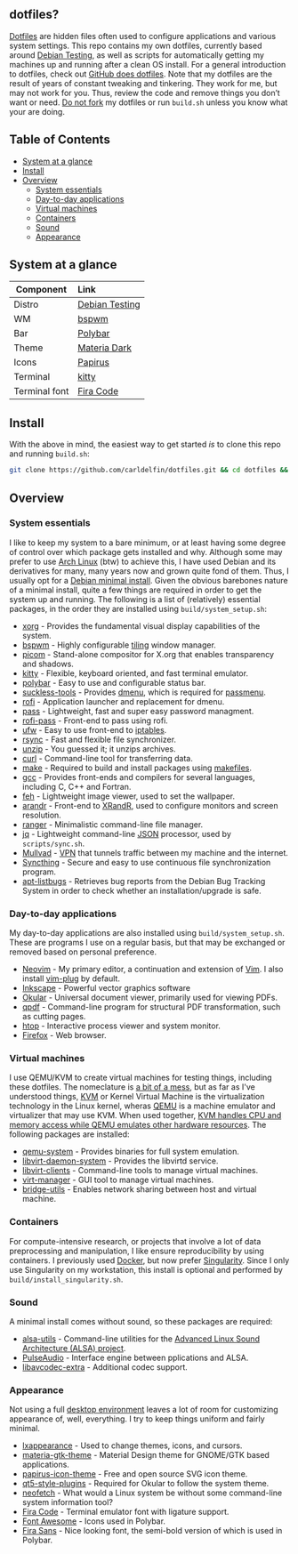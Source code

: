 ## dotfiles?

[Dotfiles](https://en.wikipedia.org/wiki/Hidden_file_and_hidden_directory#Unix_and_Unix-like_environments) are hidden files often used to configure applications and various system settings. This repo contains my own dotfiles, currently based around [Debian Testing](https://wiki.debian.org/DebianTesting), as well as scripts for automatically getting my machines up and running after a clean OS install. For a general introduction to dotfiles, check out [GitHub does dotfiles](https://dotfiles.github.io/). Note that my dotfiles are the result of years of constant tweaking and tinkering. They work for me, but may not work for you. Thus, review the code and remove things you don’t want or need. [Do not fork](https://www.anishathalye.com/2014/08/03/managing-your-dotfiles/) my dotfiles or run `build.sh` unless you know what your are doing.

## Table of Contents

* [System at a glance](#system_at_a_glance)
* [Install](#install)
* [Overview](#overview)
    * [System essentials](#system_essentials)
    * [Day-to-day applications](#day_to_day_applications)
    * [Virtual machines](#virtual_machines)
    * [Containers](#containers)
    * [Sound](#sound)
    * [Appearance](#appearance)

## System at a glance <a name = "system_at_a_glance"></a>

| Component           | Link                                            |
| --------------------| :-----------------------------------------------|
| Distro              | [Debian Testing](https://wiki.debian.org/DebianTesting)|
| WM                  | [bspwm](https://github.com/baskerville/bspwm)|
| Bar                 | [Polybar](https://github.com/polybar/polybar)|
| Theme               | [Materia Dark](https://github.com/nana-4/materia-theme)|
| Icons               | [Papirus](https://github.com/PapirusDevelopmentTeam/papirus-icon-theme)|
| Terminal            | [kitty](https://sw.kovidgoyal.net/kitty/)|
| Terminal font       | [Fira Code](https://github.com/tonsky/FiraCode)|

## Install <a name = "install"></a>

With the above in mind, the easiest way to get started *is* to clone this repo and running `build.sh`:

```bash
git clone https://github.com/carldelfin/dotfiles.git && cd dotfiles && bash build.sh
```

## Overview <a name = "overview"></a>

### System essentials <a name = "system_essentials"></a>

I like to keep my system to a bare minimum, or at least having some degree of control over which package gets installed and why. Although some may prefer to use [Arch Linux](https://archlinux.org/) (btw) to achieve this, I have used Debian and its derivatives for many, many years now and grown quite fond of them. Thus, I usually opt for a [Debian minimal install](https://www.debian.org/CD/netinst/). Given the obvious barebones nature of a minimal install, quite a few things are required in order to get the system up and running. The following is a list of (relatively) essential packages, in the order they are installed using `build/system_setup.sh`:

* [xorg](https://www.x.org/wiki/) - Provides the fundamental visual display capabilities of the system.
* [bspwm](https://github.com/baskerville/bspwm) - Highly configurable [tiling](https://en.wikipedia.org/wiki/Tiling_window_manager) window manager.
* [picom](https://github.com/yshui/picom) - Stand-alone compositor for X.org that enables transparency and shadows.
* [kitty](https://sw.kovidgoyal.net/kitty/) - Flexible, keyboard oriented, and fast terminal emulator.
* [polybar](https://github.com/polybar/polybar) - Easy to use and configurable status bar.
* [suckless-tools](https://tools.suckless.org/) - Provides [dmenu](https://tools.suckless.org/dmenu/), which is required for [passmenu](https://git.zx2c4.com/password-store/tree/contrib/dmenu/passmenu).
* [rofi](https://github.com/davatorium/rofi) - Application launcher and replacement for dmenu.
* [pass](https://www.passwordstore.org/) - Lightweight, fast and super easy password managment. 
* [rofi-pass](https://github.com/carnager/rofi-pass) - Front-end to pass using rofi.
* [ufw](https://wiki.ubuntu.com/UncomplicatedFirewall) - Easy to use front-end to [iptables](https://linux.die.net/man/8/iptables).
* [rsync](https://linux.die.net/man/1/rsync) - Fast and flexible file synchronizer.
* [unzip](https://linux.die.net/man/1/unzip) - You guessed it; it unzips archives.
* [curl](https://curl.se/) - Command-line tool for transferring data.
* [make](https://www.gnu.org/software/make/) - Required to build and install packages using [makefiles](https://www.gnu.org/software/make/manual/make.html#Introduction).
* [gcc](https://gcc.gnu.org/) - Provides front-ends and compilers for several languages, including C, C++ and Fortran.
* [feh](https://feh.finalrewind.org/) - Lightweight image viewer, used to set the wallpaper.
* [arandr](https://christian.amsuess.com/tools/arandr/) - Front-end to [XRandR](https://www.x.org/wiki/Projects/XRandR/), used to configure monitors and screen resolution.
* [ranger](https://github.com/ranger/ranger) - Minimalistic command-line file manager.
* [jq](https://stedolan.github.io/jq/) - Lightweight command-line [JSON](https://en.wikipedia.org/wiki/JSON) processor, used by `scripts/sync.sh`.
* [Mullvad](https://mullvad.net/sv/) - [VPN](https://en.wikipedia.org/wiki/Virtual_private_network) that tunnels traffic between my machine and the internet.
* [Syncthing](https://syncthing.net/) - Secure and easy to use continuous file synchronization program.
* [apt-listbugs](https://manpages.debian.org/testing/apt-listbugs/apt-listbugs.1.en.html) - Retrieves bug reports from the Debian Bug Tracking System in order to check whether an installation/upgrade is safe. 

### Day-to-day applications <a name = "day_to_day_applications"></a>

My day-to-day applications are also installed using `build/system_setup.sh`. These are programs I use on a regular basis, but that may be exchanged or removed based on personal preference.

* [Neovim](https://neovim.io/) - My primary editor, a continuation and extension of [Vim](https://www.vim.org/). I also install [vim-plug](https://github.com/junegunn/vim-plug) by default. 
* [Inkscape](https://inkscape.org/) - Powerful vector graphics software
* [Okular](https://okular.kde.org/) - Universal document viewer, primarily used for viewing PDFs.
* [qpdf](https://github.com/qpdf/qpdf) - Command-line program for structural PDF transformation, such as cutting pages.
* [htop](https://htop.dev/) - Interactive process viewer and system monitor.
* [Firefox](https://www.mozilla.org/en-US/) - Web browser.

### Virtual machines <a name = "virtual_machines"></a>

I use QEMU/KVM to create virtual machines for testing things, including these dotfiles. The nomeclature is [a bit of a mess](https://serverfault.com/a/391932), but as far as I've understood things, [KVM](https://www.linux-kvm.org/page/Main_Page) or Kernel Virtual Machine is the virtualization technology in the Linux kernel, wheras [QEMU](https://www.qemu.org/) is a machine emulator and virtualizer that may use KVM. When used together, [KVM handles CPU and memory access while QEMU emulates other hardware resources](https://serverfault.com/a/208694). The following packages are installed:

* [qemu-system](https://packages.debian.org/bullseye/qemu-system) - Provides binaries for full system emulation.
* [libvirt-daemon-system](https://wiki.debian.org/libvirt) - Provides the libvirtd service.
* [libvirt-clients](https://wiki.debian.org/libvirt) - Command-line tools to manage virtual machines.
* [virt-manager](https://wiki.debian.org/libvirt) - GUI tool to manage virtual machines.
* [bridge-utils](https://wiki.debian.org/BridgeNetworkConnections) - Enables network sharing between host and virtual machine.

### Containers <a name = "containers"></a>

For compute-intensive research, or projects that involve a lot of data preprocessing and manipulation, I like ensure reproducibility by using containers. I previously used [Docker](https://www.docker.com/), but now prefer [Singularity](https://sylabs.io/singularity/). Since I only use Singularity on my workstation, this install is optional and performed by `build/install_singularity.sh`.

### Sound <a name = "sound"></a>

A minimal install comes without sound, so these packages are required:

* [alsa-utils](https://github.com/alsa-project/alsa-utils) - Command-line utilities for the [Advanced Linux Sound Architecture (ALSA) project](https://www.alsa-project.org/wiki/Main_Page).
* [PulseAudio](https://www.freedesktop.org/wiki/Software/PulseAudio/) - Interface engine between pplications and ALSA.
* [libavcodec-extra](https://packages.debian.org/buster/libavcodec-extra) - Additional codec support.

### Appearance <a name = "appearance"></a>

Not using a full [desktop environment](https://en.wikipedia.org/wiki/Desktop_environment) leaves a lot of room for customizing appearance of, well, everything. I try to keep things uniform and fairly minimal.

* [lxappearance](https://wiki.lxde.org/sv/LXAppearance) - Used to change themes, icons, and cursors.
* [materia-gtk-theme](https://github.com/nana-4/materia-theme) - Material Design theme for GNOME/GTK based applications.
* [papirus-icon-theme](https://github.com/PapirusDevelopmentTeam/papirus-icon-theme) - Free and open source SVG icon theme.
* [qt5-style-plugins](https://packages.debian.org/bullseye/qt5-style-plugins) - Required for Okular to follow the system theme.
* [neofetch](https://github.com/dylanaraps/neofetch) - What would a Linux system be without some command-line system information tool?
* [Fira Code](https://github.com/tonsky/FiraCode) - Terminal emulator font with ligature support.
* [Font Awesome](https://fontawesome.com/) - Icons used in Polybar.
* [Fira Sans](https://github.com/pop-os/fonts) - Nice looking font, the semi-bold version of which is used in Polybar.
